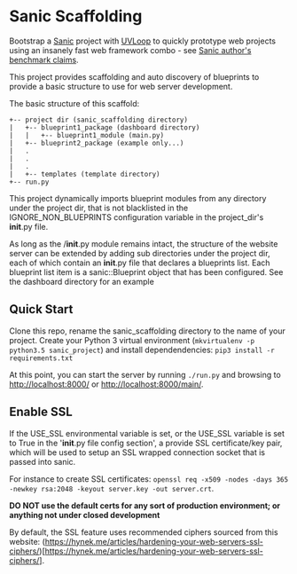 # Sanic Scaffolding
Bootstrap a [Sanic](https://github.com/channelcat/sanic) project with [UVLoop](https://github.com/MagicStack/uvloop) to quickly prototype web projects using an insanely fast web framework combo - see [Sanic author's benchmark claims](https://github.com/channelcat/sanic#benchmarks).

This project provides scaffolding and auto discovery of blueprints to provide a basic structure to use for web server development.

The basic structure of this scaffold:

```
+-- project dir (sanic_scaffolding directory)
|   +-- blueprint1_package (dashboard directory)
|   |   +-- blueprint1_module (main.py)
|   +-- blueprint2_package (example only...)
|   .
|   .
|   .
|   +-- templates (template directory)
+-- run.py
```

This project dynamically imports blueprint modules from any directory under the project dir, that is not blacklisted in the IGNORE_NON_BLUEPRINTS configuration variable in the project_dir's __init__.py file.

As long as the <project dir>/__init__.py module remains intact, the structure of the website server can be extended by adding sub directories under the project dir, each of which contain an __init__.py file that declares a blueprints list. Each blueprint list item is a sanic::Blueprint object that has been configured. See the dashboard directory for an example

## Quick Start
Clone this repo, rename the sanic_scaffolding directory to the name of your project. Create your Python 3 virtual environment (`mkvirtualenv -p python3.5 sanic_project`) and install dependendencies: `pip3 install -r requirements.txt`

At this point, you can start the server by running `./run.py` and browsing to [http://localhost:8000/](http://localhost:8000) or [http://localhost:8000/main/](http://localhost:8000/main/).

## Enable SSL
If the USE_SSL environmental variable is set, or the USE_SSL variable is set to True in the '__init__.py file config section', a provide SSL certificate/key pair, which will be used to setup an SSL wrapped connection socket that is passed into sanic.

For instance to create SSL certificates: `openssl req -x509 -nodes -days 365 -newkey rsa:2048 -keyout server.key -out server.crt`.

**DO NOT use the default certs for any sort of production environment; or anything not under closed development**

By default, the SSL feature uses recommended ciphers sourced from this website: (https://hynek.me/articles/hardening-your-web-servers-ssl-ciphers/)[https://hynek.me/articles/hardening-your-web-servers-ssl-ciphers/].


